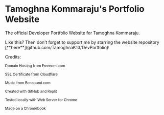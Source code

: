 # Tamoghna Kommaraju's Portfolio Website
The official Developer Portfolio Website for Tamoghna Kommaraju.

<p>Like this? Then don't forget to support me by starring the website repository [**here**](github.com/TamoghnaK13/DevPortfolio)!</p>

Credits:
<p><sup>Domain Hosting from Freenom.com</sup></p>
<p><sup>SSL Certificate from Cloudflare</sup></p>
<p><sup>Music from Bensound.com</sup></p>
<p><sup>Created with GitHub and Replit</sup></p>
<p><sup>Tested locally with Web Server for Chrome</sup></p>
<p><sup>Made on a Chromebook</sup></p>
